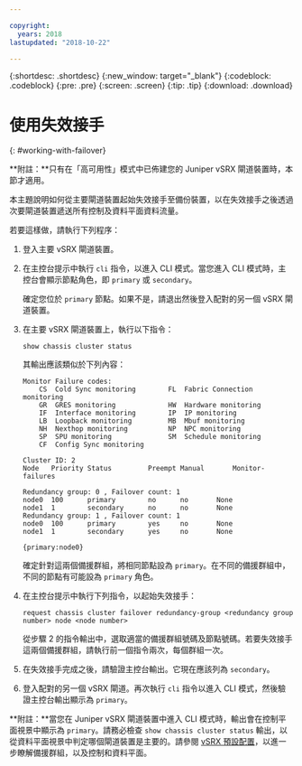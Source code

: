 ```yaml
---

copyright:
  years: 2018
lastupdated: "2018-10-22"

---
```


{:shortdesc: .shortdesc}
{:new_window: target="_blank"}
{:codeblock: .codeblock}
{:pre: .pre}
{:screen: .screen}
{:tip: .tip}
{:download: .download}

# 使用失效接手
{: #working-with-failover}

**附註：**只有在「高可用性」模式中已佈建您的 Juniper vSRX 閘道裝置時，本節才適用。

本主題說明如何從主要閘道裝置起始失效接手至備份裝置，以在失效接手之後透過次要閘道裝置遞送所有控制及資料平面資料流量。

若要這樣做，請執行下列程序：

1. 登入主要 vSRX 閘道裝置。

2. 在主控台提示中執行 `cli` 指令，以進入 CLI 模式。當您進入 CLI 模式時，主控台會顯示節點角色，即 `primary` 或 `secondary`。

	確定您位於 `primary` 節點。如果不是，請退出然後登入配對的另一個 vSRX 閘道裝置。

2. 在主要 vSRX 閘道裝置上，執行以下指令：

	```
	show chassis cluster status
	```
	其輸出應該類似於下列內容：

	```
	Monitor Failure codes:
		CS  Cold Sync monitoring        FL  Fabric Connection monitoring
		GR  GRES monitoring             HW  Hardware monitoring
		IF  Interface monitoring        IP  IP monitoring
		LB  Loopback monitoring         MB  Mbuf monitoring
		NH  Nexthop monitoring          NP  NPC monitoring
		SP  SPU monitoring              SM  Schedule monitoring
		CF  Config Sync monitoring

	Cluster ID: 2
	Node   Priority Status         Preempt Manual   	Monitor-failures

	Redundancy group: 0 , Failover count: 1
	node0  100      primary        no      no       None
	node1  1        secondary      no      no       None
	Redundancy group: 1 , Failover count: 1
	node0  100      primary        yes     no       None
	node1  1        secondary      yes     no       None

	{primary:node0}
	```

	確定針對這兩個備援群組，將相同節點設為 `primary`。在不同的備援群組中，不同的節點有可能設為 `primary` 角色。

3. 在主控台提示中執行下列指令，以起始失效接手：

	```
	request chassis cluster failover redundancy-group <redundancy group number> node <node number>
	```

	從步驟 2 的指令輸出中，選取適當的備援群組號碼及節點號碼。若要失效接手這兩個備援群組，請執行前一個指令兩次，每個群組一次。

4. 在失效接手完成之後，請驗證主控台輸出。它現在應該列為 `secondary`。

5. 登入配對的另一個 vSRX 閘道。再次執行 `cli` 指令以進入 CLI 模式，然後驗證主控台輸出顯示為 `primary`。

**附註：**當您在 Juniper vSRX 閘道裝置中進入 CLI 模式時，輸出會在控制平面視景中顯示為 `primary`。請務必檢查 `show chassis cluster status` 輸出，以從資料平面視景中判定哪個閘道裝置是主要的。請參閱 [vSRX 預設配置](/docs/infrastructure/vsrx?topic=vsrx-understanding-the-vsrx-default-configuration)，以進一步瞭解備援群組，以及控制和資料平面。
